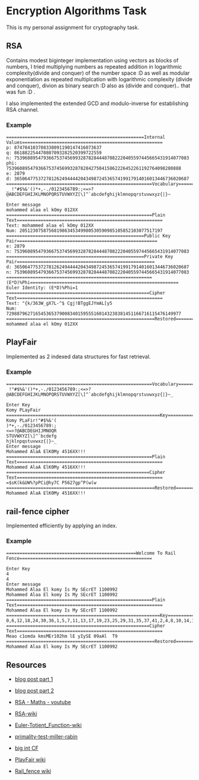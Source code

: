 # Encryption Algorithms Task

This is my personal assignment for cryptography task.

## RSA

Contains modest biginteger implementation using vectors as blocks of numbers, I tried multiplying numbers as repeated addition in logarithmic complexity(divide and conquer) of the number space :D 
as well as modular exponentiation as repeated multiplcation with logarithmic complexity (divide and conquer), divion as binary search :D also as (divide and conquer).. that was fun :D .

I also implemented the extended GCD and modulo-inverse for establishing RSA channel.
### Example
```
====================================================Internal Values=====================================================
p: 874784103708338091190147416073637
q: 861882254470807093282520399722559
n: 753960895479366753745699328782844487082220405597445665431914077083
phi: 753960895479366753745699328782842750415862226452261192764098280888
e: 2879
d: 365064775372781262494444204349872453657419917914016013446736020687
=======================================================Vocabulary=======================================================
_ !"#$%&'()*+,-./0123456789:;<=>?@ABCDEFGHIJKLMNOPQRSTUVWXYZ[\]^`abcdefghijklmnopqrstuvwxyz{|}~

Enter message
mohammed alaa el kOmy 012XX
=======================================================Plain Text=======================================================
Text: mohammed alaa el kOmy 012XX
Num: 205123075875681986345349980530590985105852103077517197
====================================================Public Key Pair=====================================================
e: 2879
n: 753960895479366753745699328782844487082220405597445665431914077083
====================================================Private Key Pair====================================================
d: 365064775372781262494444204349872453657419917914016013446736020687
n: 753960895479366753745699328782844487082220405597445665431914077083
=======================================================(E*D)%Phi========================================================
Euler Identity: (E*D)%Phi=1
======================================================Cipher Text=======================================================
Text: "{k/363W_gX7L-^$ Cgj!BTggEJYmAL[y5
Num: 729887962716545365379008340159555160143238381451166716115476149977
========================================================Restored========================================================
mohammed alaa el kOmy 012XX
```
## PlayFair

Implemented as 2 indexed data structures for fast retrieval.
### Example
```
=======================================================Vocabulary=======================================================
 !"#$%&'()*+,-./0123456789:;<=>?@ABCDEFGHIJKLMNOPQRSTUVWXYZ[\]^`abcdefghijklmnopqrstuvwxyz{|}~_

Enter Key
Komy PLayFair
==========================================================Key===========================================================
Komy PLaFir!"#$%&'(
)*+,-./0123456789:;
<=>?@ABCDEGHIJMNOQR
STUVWXYZ[\]^`bcdefg
hjklnpqstuvwxz{|}~_
Enter message
Mohammed AlaA ElK0My 4516XX!!!
=======================================================Plain Text=======================================================
Mohammed AlaA ElK0My 4516XX!!!
======================================================Cipher Text=======================================================
=$sK(k&UW%?pPCi@hy7C P5627gp^P(w(w
========================================================Restored========================================================
Mohammed AlaA ElK0My 4516XX!!!
```
## rail-fence cipher 
Implemented efficiently by applying an index.
### Example
```
=================================================Welcome To Rail Fence==================================================

Enter Key
4
4
Enter message
Mohammed Alaa El komy Is My SEcrET 1100992
Mohammed Alaa El komy Is My SEcrET 1100992
=======================================================Plain Text=======================================================
Mohammed Alaa El komy Is My SEcrET 1100992
==========================================================Key===========================================================
0,6,12,18,24,30,36,1,5,7,11,13,17,19,23,25,29,31,35,37,41,2,4,8,10,14,16,20,22,26,28,32,34,38,40,3,9,15,21,27,33,39
======================================================Cipher Text=======================================================
Meao c1omda kmsMEr102hm lE yIySE 09aAl  T9
========================================================Restored========================================================
Mohammed Alaa El komy Is My SEcrET 1100992
```
## Resources

* [blog post part 1](http://doctrina.org/How-RSA-Works-With-Examples.html)
* [blog post part 2](http://doctrina.org/Why-RSA-Works-Three-Fundamental-Questions-Answered.html)
* [RSA - Maths - youtube](https://www.youtube.com/watch?v=EOhLZRwxaVo)
* [RSA-wiki](https://en.wikipedia.org/wiki/RSA_(cryptosystem))
* [Euler-Totient_Function-wiki](https://en.wikipedia.org/wiki/Euler%27s_totient_function)
* [primality-test-miller-rabin](https://www.geeksforgeeks.org/primality-test-set-3-miller-rabin/)
* [big int CF](https://gist.github.com/ar-pa/957297fb3f88996ead11)
* [PlayFair wiki](https://en.wikipedia.org/wiki/Playfair_cipher)

* [Rail_fence wiki](https://en.wikipedia.org/wiki/Rail_fence_cipher)

